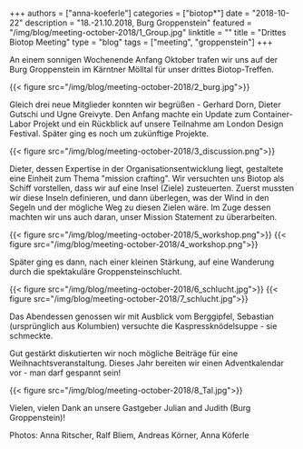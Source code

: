 +++
authors = ["anna-koeferle"]
categories = ["biotop*"]
date = "2018-10-22"
description = "18.-21.10.2018, Burg Groppenstein"
featured = "/img/blog/meeting-october-2018/1_Group.jpg"
linktitle = ""
title = "Drittes Biotop Meeting"
type = "blog"
tags = ["meeting", "groppenstein"]
+++

An einem sonnigen Wochenende Anfang Oktober trafen wir uns auf der Burg Groppenstein im Kärntner Mölltal für unser drittes Biotop-Treffen.

{{< figure src="/img/blog/meeting-october-2018/2_burg.jpg">}}

Gleich drei neue Mitglieder konnten wir begrüßen - Gerhard Dorn, Dieter Gutschi und Ugne Greivyte. Den Anfang machte ein Update zum Container-Labor Projekt und ein Rückblick auf unsere Teilnahme am London Design Festival. Später ging es noch um zukünftige Projekte.

{{< figure src="/img/blog/meeting-october-2018/3_discussion.png">}}

Dieter, dessen Expertise in der Organisationsentwicklung liegt, gestaltete eine Einheit zum Thema "mission crafting". Wir versuchten uns Biotop als Schiff vorstellen, dass wir auf eine Insel (Ziele) zusteuerten. Zuerst mussten wir diese Inseln definieren, und dann überlegen, was der Wind in den Segeln und der mögliche Weg zu diesen Zielen wäre. Im Zuge dessen machten wir  uns auch daran, unser  Mission Statement zu überarbeiten.

{{< figure src="/img/blog/meeting-october-2018/5_workshop.png">}}
{{< figure src="/img/blog/meeting-october-2018/4_workshop.png">}}


 Später ging es dann, nach einer kleinen Stärkung, auf eine Wanderung durch die spektakuläre Groppensteinschlucht.

{{< figure src="/img/blog/meeting-october-2018/6_schlucht.jpg">}}
{{< figure src="/img/blog/meeting-october-2018/7_schlucht.jpg">}}

Das Abendessen genossen wir mit Ausblick vom Berggipfel, Sebastian (ursprünglich aus Kolumbien) versuchte die Kaspressknödelsuppe - sie schmeckte.

Gut gestärkt diskutierten wir noch mögliche Beiträge für eine Weihnachtsveranstaltung. Dieses Jahr bereiten wir einen Adventkalendar vor - man darf gespannt sein!

{{< figure src="/img/blog/meeting-october-2018/8_Tal.jpg">}}

Vielen, vielen Dank an unsere Gastgeber Julian and Judith (Burg Groppenstein)!

Photos: Anna Ritscher, Ralf Bliem, Andreas Körner, Anna Köferle
